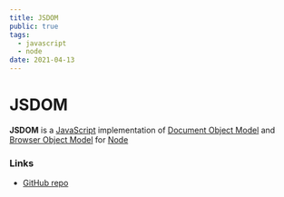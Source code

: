 ```yaml
---
title: JSDOM
public: true
tags:
  - javascript
  - node
date: 2021-04-13
---
```


# JSDOM

**JSDOM** is a [JavaScript](JavaScript.md) implementation of [Document Object Model](Document%20Object%20Model.md) and [Browser Object Model](Browser%20Object%20Model.md) for [Node](Node.md)

### Links

* [GitHub repo](https://github.com/jsdom/jsdom)
